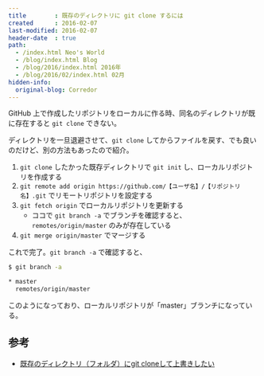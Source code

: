 ```yaml
---
title        : 既存のディレクトリに git clone するには
created      : 2016-02-07
last-modified: 2016-02-07
header-date  : true
path:
  - /index.html Neo's World
  - /blog/index.html Blog
  - /blog/2016/index.html 2016年
  - /blog/2016/02/index.html 02月
hidden-info:
  original-blog: Corredor
---
```


GitHub 上で作成したリポジトリをローカルに作る時、同名のディレクトリが既に存在すると `git clone` できない。

ディレクトリを一旦退避させて、`git clone` してからファイルを戻す、でも良いのだけど、別の方法もあったので紹介。

1. `git clone` したかった既存ディレクトリで `git init` し、ローカルリポジトリを作成する
2. `git remote add origin https://github.com/【ユーザ名】/【リポジトリ名】.git` でリモートリポジトリを設定する
3. `git fetch origin` でローカルリポジトリを更新する
    - ココで `git branch -a` でブランチを確認すると、`remotes/origin/master` のみが存在している
4. `git merge origin/master` でマージする

これで完了。`git branch -a` で確認すると、

```bash
$ git branch -a

* master
  remotes/origin/master
```

このようになっており、ローカルリポジトリが「master」ブランチになっている。

## 参考

- [既存のディレクトリ（フォルダ）にgit cloneして上書きしたい](http://se-suganuma.blogspot.jp/2015/05/git-clone.html)
